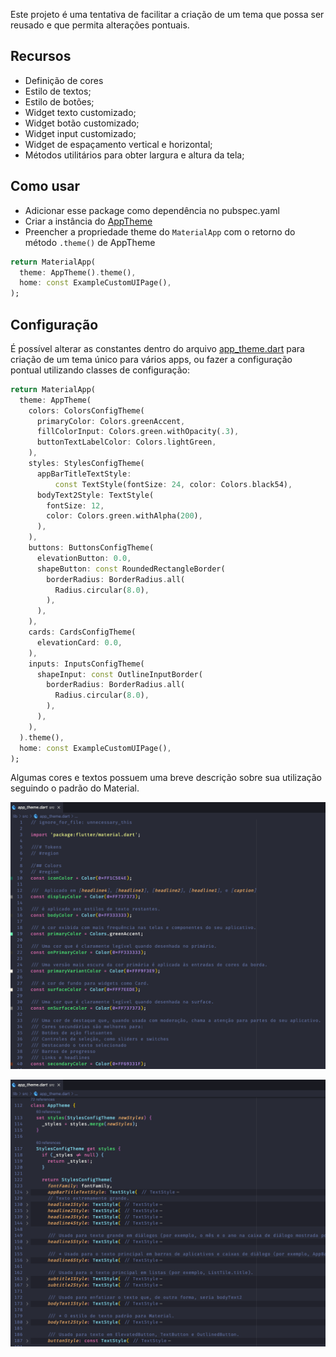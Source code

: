 Este projeto é uma tentativa de facilitar a criação de um tema que possa ser
reusado e que permita alterações pontuais. 

## Recursos

- Definição de cores
- Estilo de textos;
- Estilo de botões;
- Widget texto customizado;
- Widget botão customizado;
- Widget input customizado;
- Widget de espaçamento vertical e horizontal;
- Métodos utilitários para obter largura e altura da tela;

## Como usar

- Adicionar esse package como dependência no pubspec.yaml 
- Criar a instância do [AppTheme](lib/src/app_theme.dart)
- Preencher a propriedade theme do `MaterialApp` com o retorno do método `.theme()` de AppTheme

```dart
return MaterialApp(
  theme: AppTheme().theme(),
  home: const ExampleCustomUIPage(),
);
```

## Configuração

É possível alterar as constantes dentro do arquivo [app_theme.dart](lib/src/app_theme.dart) para criação de um tema único para vários apps, ou fazer a configuração pontual utilizando classes de configuração: 

```dart
return MaterialApp(
  theme: AppTheme(
    colors: ColorsConfigTheme(
      primaryColor: Colors.greenAccent,
      fillColorInput: Colors.green.withOpacity(.3),
      buttonTextLabelColor: Colors.lightGreen,
    ),
    styles: StylesConfigTheme(
      appBarTitleTextStyle:
          const TextStyle(fontSize: 24, color: Colors.black54),
      bodyText2Style: TextStyle(
        fontSize: 12,
        color: Colors.green.withAlpha(200),
      ),
    ),
    buttons: ButtonsConfigTheme(
      elevationButton: 0.0,
      shapeButton: const RoundedRectangleBorder(
        borderRadius: BorderRadius.all(
          Radius.circular(8.0),
        ),
      ),
    ),
    cards: CardsConfigTheme(
      elevationCard: 0.0,
    ),
    inputs: InputsConfigTheme(
      shapeInput: const OutlineInputBorder(
        borderRadius: BorderRadius.all(
          Radius.circular(8.0),
        ),
      ),
    ),
  ).theme(),
  home: const ExampleCustomUIPage(),
);
```

Algumas cores e textos possuem uma breve descrição sobre sua utilização seguindo o padrão do Material.

![Cores](assets/images/colors.png?raw=true "Cores")

![Textos](assets/images/styles.png?raw=true "Estilos de texto")


